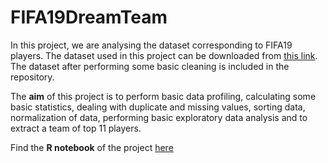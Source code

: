 # FIFA19DreamTeam
In this project, we are analysing the dataset corresponding to FIFA19 players.
The dataset used in this project can be downloaded from [this link](https://www.kaggle.com/karangadiya/fifa19/download). The dataset after performing some basic cleaning is included in the repository.

The **aim** of this project is to perform basic data profiling, calculating some basic statistics, dealing with duplicate and missing values, sorting data, normalization of data, performing basic exploratory data analysis and to extract a team of top 11 players.

Find the **R notebook** of the project [here](https://arghyab0.github.io/FIFA19DreamTeam/dreamteam.html)
